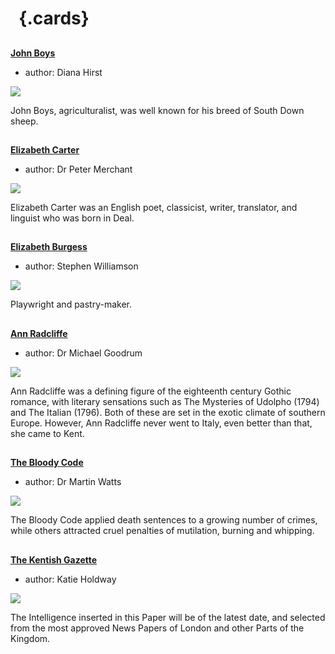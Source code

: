 <param ve-config 
       title="18th Century Kent"
       banner="/images/banners/18c.jpg"
       layout="index">

# &nbsp; {.cards}

##
**[John Boys](18c-boys-biography)**

- author: Diana Hirst

![](https://iiif.juncture-digital.org/thumbnail?url=https://upload.wikimedia.org/wikipedia/commons/5/5c/Brebis_agneau_South-Down.jpg)

John Boys, agriculturalist, was well known for his breed of South Down sheep.  

##
**[Elizabeth Carter](18c-carter-biography)**

- author: Dr Peter Merchant

![](https://iiif.juncture-digital.org/thumbnail?url=https://stor.artstor.org/stor/ff22cb41-5bde-4bf8-a335-3fbffef0264a)

Elizabeth Carter was an English poet, classicist, writer, translator, and linguist who was born in Deal.  

##
**[Elizabeth Burgess](18c-burgess-biography)**

- author: Stephen Williamson

![](https://iiif.juncture-digital.org/thumbnail?url=https://stor.artstor.org/stor/113d965a-9e47-4ad3-8c46-ea1a91002f41)

Playwright and pastry-maker.

##
**[Ann Radcliffe](18c-radcliffe-biography)**

- author: Dr Michael Goodrum

![](https://iiif.juncture-digital.org/thumbnail?url=https://stor.artstor.org/stor/113d965a-9e47-4ad3-8c46-ea1a91002f41)

Ann Radcliffe was a defining figure of the eighteenth century Gothic romance, with literary sensations such as The Mysteries of Udolpho (1794) and The Italian (1796). Both of these are set in the exotic climate of southern Europe. However, Ann Radcliffe never went to Italy, even better than that, she came to Kent.

##
**[The Bloody Code](18c-bloody-code)**

- author: Dr Martin Watts

![](https://iiif.juncture-digital.org/thumbnail?url=https://raw.githubusercontent.com/kent-map/kent/main/18c/images/1U8A1283-01.jpeg)

The Bloody Code applied death sentences to a growing number of crimes, while others attracted cruel penalties of mutilation, burning and whipping.

##
**[The Kentish Gazette](18c-kentish-gazette)**

- author: Katie Holdway

![](https://iiif.juncture-digital.org/thumbnail?url=https://stor.artstor.org/stor/45c339b3-6234-4096-827e-8cce6681e0fe)

The Intelligence inserted in this Paper will be of the latest date, and selected from the most approved News Papers of London and other Parts of the Kingdom.


